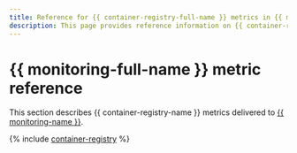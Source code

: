 ```yaml
---
title: Reference for {{ container-registry-full-name }} metrics in {{ monitoring-full-name }}
description: This page provides reference information on {{ container-registry-name }} metrics delivered to {{ monitoring-full-name }}.
---
```


# {{ monitoring-full-name }} metric reference

This section describes {{ container-registry-name }} metrics delivered to [{{ monitoring-name }}](../monitoring/).

{% include [container-registry](../_includes/monitoring/metrics-ref/container-registry.md) %}
